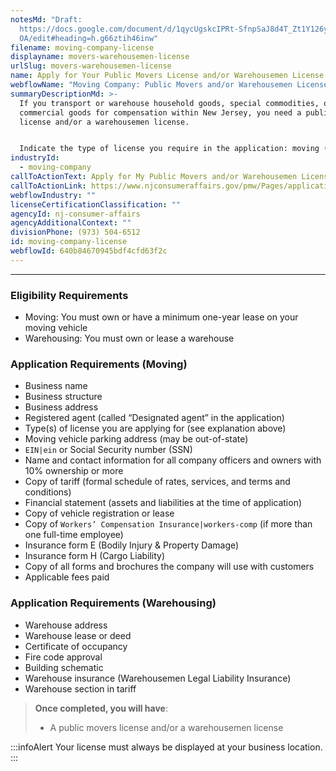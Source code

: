 ```yaml
---
notesMd: "Draft:
  https://docs.google.com/document/d/1qycUgskcIPRt-SfnpSaJ8d4T_Zt1Y126yJ1mQMhcJ\
  OA/edit#heading=h.g66ztih46inw"
filename: moving-company-license
displayname: movers-warehousemen-license
urlSlug: movers-warehousemen-license
name: Apply for Your Public Movers License and/or Warehousemen License
webflowName: "Moving Company: Public Movers and/or Warehousemen License"
summaryDescriptionMd: >-
  If you transport or warehouse household goods, special commodities, or
  commercial goods for compensation within New Jersey, you need a public movers
  license and/or a warehousemen license.


  Indicate the type of license you require in the application: moving (PM), moving and warehousing (PC), or warehousing only (PW). *Please note that a self-storage or delivery company does not require a state license*.
industryId:
  - moving-company
callToActionText: Apply for My Public Movers and/or Warehousemen License
callToActionLink: https://www.njconsumeraffairs.gov/pmw/Pages/applications.aspx
webflowIndustry: ""
licenseCertificationClassification: ""
agencyId: nj-consumer-affairs
agencyAdditionalContext: ""
divisionPhone: (973) 504-6512
id: moving-company-license
webflowId: 640b84670945bdf4cfd63f2c
---
```

- - -

### Eligibility Requirements

* Moving: You must own or have a minimum one-year lease on your moving vehicle 
* Warehousing: You must own or lease a warehouse

### Application Requirements (Moving)

* Business name
* Business structure
* Business address
* Registered agent (called “Designated agent” in the application)
* Type(s) of license you are applying for (see explanation above)
* Moving vehicle parking address (may be out-of-state)
*  `EIN|ein` or Social Security number (SSN)
* Name and contact information for all company officers and owners with 10% ownership or more
* Copy of tariff (formal schedule of rates, services, and terms and conditions)
* Financial statement (assets and liabilities at the time of application)
* Copy of vehicle registration or lease
* Copy of `Workers’ Compensation Insurance|workers-comp` (if more than one full-time employee)
* Insurance form E (Bodily Injury & Property Damage)
* Insurance form H (Cargo Liability)
* Copy of all forms and brochures the company will use with customers
* Applicable fees paid

### Application Requirements (Warehousing)

* Warehouse address
* Warehouse lease or deed
* Certificate of occupancy
* Fire code approval
* Building schematic
* Warehouse insurance (Warehousemen Legal Liability Insurance)
* Warehouse section in tariff

> **Once completed, you will have**:
>
> * A public movers license and/or a warehousemen license

:::infoAlert 
 Your license must always be displayed at your business location.
:::